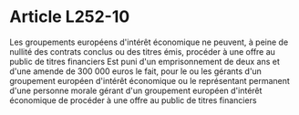 # Article L252-10

Les groupements européens d'intérêt économique ne peuvent, à peine de nullité des contrats conclus ou des titres émis, procéder à une offre au public de titres financiers Est puni d'un emprisonnement de deux ans et d'une amende de 300 000 euros le fait, pour le ou les gérants d'un groupement européen d'intérêt économique ou le représentant permanent d'une personne morale gérant d'un groupement européen d'intérêt économique de       procéder à une offre au public de titres financiers